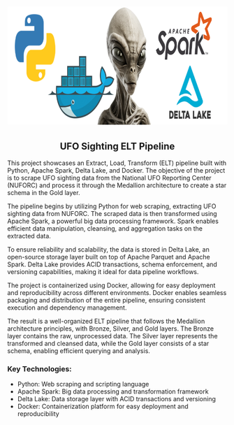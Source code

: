 <h1 align="center"> <img src="img/ufo-deltalake.png" alt="Mr.Grey" width="832" 
     height="270"/></h1>
<h2 align="center">UFO Sighting ELT Pipeline</h2>

<p>This project showcases an Extract, Load, Transform (ELT) pipeline built with Python, Apache Spark, Delta Lake, and Docker. The objective of the project is to scrape UFO sighting data from the National UFO Reporting Center (NUFORC) and process it through the Medallion architecture to create a star schema in the Gold layer.</p>

<p>The pipeline begins by utilizing Python for web scraping, extracting UFO sighting data from NUFORC. The scraped data is then transformed using Apache Spark, a powerful big data processing framework. Spark enables efficient data manipulation, cleansing, and aggregation tasks on the extracted data.</p>

<p>To ensure reliability and scalability, the data is stored in Delta Lake, an open-source storage layer built on top of Apache Parquet and Apache Spark. Delta Lake provides ACID transactions, schema enforcement, and versioning capabilities, making it ideal for data pipeline workflows.</p>

<p>The project is containerized using Docker, allowing for easy deployment and reproducibility across different environments. Docker enables seamless packaging and distribution of the entire pipeline, ensuring consistent execution and dependency management.</p>

<p>The result is a well-organized ELT pipeline that follows the Medallion architecture principles, with Bronze, Silver, and Gold layers. The Bronze layer contains the raw, unprocessed data. The Silver layer represents the transformed and cleansed data, while the Gold layer consists of a star schema, enabling efficient querying and analysis.</p>

<h3>Key Technologies:</h3>
<ul>
  <li>Python: Web scraping and scripting language</li>
  <li>Apache Spark: Big data processing and transformation framework</li>
  <li>Delta Lake: Data storage layer with ACID transactions and versioning</li>
  <li>Docker: Containerization platform for easy deployment and reproducibility</li>
</ul>
